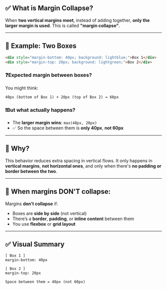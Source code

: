 ## ✅ What is **Margin Collapse**?

When **two vertical margins meet**, instead of adding together, **only the larger margin is used**. This is called **"margin collapse"**.

---

## 🧱 Example: Two Boxes

```html
<div style="margin-bottom: 40px; background: lightblue;">Box 1</div>
<div style="margin-top: 20px; background: lightgreen;">Box 2</div>
```

### ❓Expected margin between boxes?

You might think:

```
40px (bottom of Box 1) + 20px (top of Box 2) = 60px
```

### ❗But what actually happens?

* The **larger margin wins**: `max(40px, 20px)`
* ✅ So the space between them is **only 40px**, **not 60px**

---

## 📌 Why?

This behavior reduces extra spacing in vertical flows. It only happens in **vertical margins**, **not horizontal ones**, and only when there's **no padding or border between the two**.

---

## 🧠 When margins DON'T collapse:

Margins **don’t collapse** if:

* Boxes are **side by side** (not vertical)
* There’s a **border**, **padding**, or **inline content** between them
* You use **flexbox** or **grid layout**

---

## ✅ Visual Summary

```
[ Box 1 ]
margin-bottom: 40px

[ Box 2 ]
margin-top: 20px

Space between them = 40px (not 60px)
```
